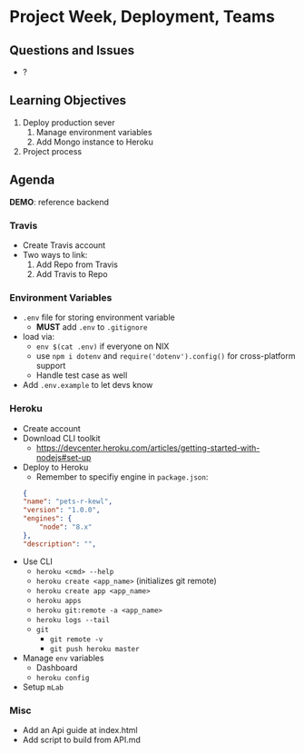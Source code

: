 Project Week, Deployment, Teams
===

## Questions and Issues

* ?

## Learning Objectives

1. Deploy production sever
    1. Manage environment variables
    1. Add Mongo instance to Heroku
1. Project process

## Agenda

**DEMO**: reference backend

### Travis

* Create Travis account
* Two ways to link:
    1. Add Repo from Travis
    1. Add Travis to Repo

### Environment Variables

* `.env` file for storing environment variable
	* **MUST** add `.env` to `.gitignore`
* load via:
	* `env $(cat .env)` if everyone on NIX
	* use `npm i dotenv` and `require('dotenv').config()` for 
	cross-platform support
	* Handle test case as well
* Add `.env.example` to let devs know

### Heroku

* Create account
* Download CLI toolkit
	* https://devcenter.heroku.com/articles/getting-started-with-nodejs#set-up
* Deploy to Heroku
	* Remember to specifiy engine in `package.json`:
	```json
	{
	"name": "pets-r-kewl",
	"version": "1.0.0",
	"engines": {
		"node": "8.x"
	},
	"description": "",
	```
* Use CLI
	* `heroku <cmd> --help`
	* `heroku create <app_name>` (initializes git remote)
	* `heroku create app <app_name>`
	* `heroku apps`
	* `heroku git:remote -a <app_name>`
	* `heroku logs --tail`
	* `git`
		* `git remote -v`
		* `git push heroku master`
* Manage `env` variables
	* Dashboard
	* `heroku config`
* Setup `mLab`

### Misc

* Add an Api guide at index.html
* Add script to build from API.md